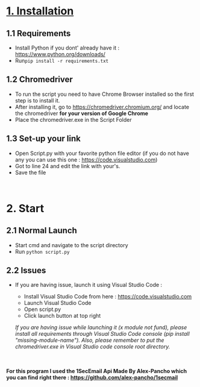 
<u><h1>1. Installation</h1></u>
<h2>1.1 Requirements</h2>

- Install Python if you dont' already have it : https://www.python.org/downloads/
- Run```pip install -r requirements.txt```
<h2>1.2 Chromedriver</h2>

- To run the script you need to have Chrome Browser installed so the first step is to install it.
- After installing it, go to https://chromedriver.chromium.org/ and locate the chromedriver __for your version of Google Chrome__
- Place the chromedriver.exe in the Script Folder
<h2>1.3 Set-up your link</h2>

- Open Script.py with your favorite python file editor (if you do not have any you can use this one : https://code.visualstudio.com)
- Got to line 24 and edit the link with your's.
- Save the file

<br>
</u><h1>2. Start</h1></u>
<h2>2.1 Normal Launch</h2>

- Start cmd and navigate to the script directory
- Run ```python script.py ```

<h2>2.2 Issues</h2>

- If you are having issue, launch it using Visual Studio Code :
  - Install Visual Studio Code from here : https://code.visualstudio.com
  - Launch Visual Studio Code
  - Open script.py
  - Click launch button at top right
  
  <i>If you are having issue while launching it (x module not fund), please install all requirements through Visual Studio Code console (pip install "missing-module-name"). Also, please remember to put the chromedriver.exe in Visual Studio code console root directory.</i>

<br><br>
<strong>For this program I used the 1SecEmail Api Made By Alex-Pancho which you can find right there : https://github.com/alex-pancho/1secmail</strong>

